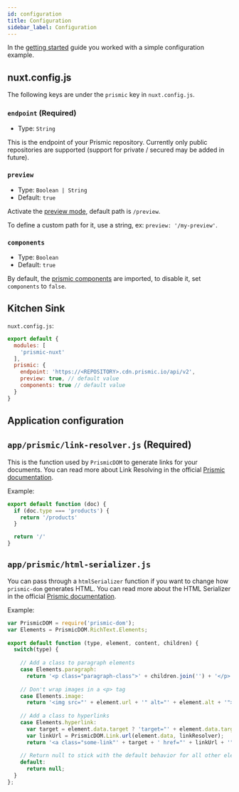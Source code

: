 ```yaml
---
id: configuration
title: Configuration
sidebar_label: Configuration
---
```


In the [getting started](getting-started.md) guide you worked with a simple configuration example.

## nuxt.config.js

The following keys are under the `prismic` key in `nuxt.config.js`.

### `endpoint` (Required)

- Type: `String`

This is the endpoint of your Prismic repository. Currently only public repositories are supported (support for private / secured may be added in future).

### `preview`

- Type: `Boolean | String`
- Default: `true`

Activate the [preview mode](/docs/preview), default path is `/preview`.

To define a custom path for it, use a string, ex: `preview: '/my-preview'`.

### `components`

- Type: `Boolean`
- Default: `true`

By default, the [prismic components](/docs/components) are imported, to disable it, set `components` to `false`.

## Kitchen Sink

`nuxt.config.js`:
```javascript
export default {
  modules: [
    'prismic-nuxt'
  ],
  prismic: {
    endpoint: 'https://<REPOSITORY>.cdn.prismic.io/api/v2',
    preview: true, // default value
    components: true // default value
  }
}
```

## Application configuration

## `app/prismic/link-resolver.js` (Required)

This is the function used by `PrismicDOM` to generate links for your documents. You can read more about Link Resolving in the official [Prismic documentation](https://prismic.io/docs/javascript/beyond-the-api/link-resolving).

Example:

```js
export default function (doc) {
  if (doc.type === 'products') {
    return '/products'
  }

  return '/'
}
```

## `app/prismic/html-serializer.js`

You can pass through a `htmlSerializer` function if you want to change how `prismic-dom` generates HTML. You can read more about the HTML Serializer in the official [Prismic documentation](https://prismic.io/docs/javascript/beyond-the-api/html-serializer).

Example:

```js
var PrismicDOM = require('prismic-dom');
var Elements = PrismicDOM.RichText.Elements;
 
export default function (type, element, content, children) {
  switch(type) {
 
    // Add a class to paragraph elements
    case Elements.paragraph:
      return '<p class="paragraph-class">' + children.join('') + '</p>';
 
    // Don't wrap images in a <p> tag
    case Elements.image:
      return '<img src="' + element.url + '" alt="' + element.alt + '">';
 
    // Add a class to hyperlinks
    case Elements.hyperlink:
      var target = element.data.target ? 'target="' + element.data.target + '" rel="noopener"' : '';
      var linkUrl = PrismicDOM.Link.url(element.data, linkResolver);
      return '<a class="some-link"' + target + ' href="' + linkUrl + '">' + content + '</a>';
 
    // Return null to stick with the default behavior for all other elements
    default:
      return null;
  }
};
``` 
